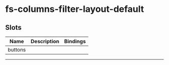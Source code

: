 # fs-columns-filter-layout-default

## Slots

| Name    | Description | Bindings |
| ------- | ----------- | -------- |
| buttons |             |          |

---
